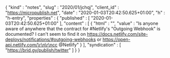 {
  "kind" : "notes",
  "slug" : "2020/01/jchqj",
  "client_id" : "https://micropublish.net",
  "date" : "2020-01-03T20:42:50.625+01:00",
  "h" : "h-entry",
  "properties" : {
    "published" : [ "2020-01-03T20:42:50.625+01:00" ],
    "content" : [ {
      "html" : "",
      "value" : "Is anyone aware of anywhere that the contract for #Netlify's \"Outgoing Webhook\" is documented? I can't seem to find it on https://docs.netlify.com/site-deploys/notifications/#outgoing-webhooks or https://open-api.netlify.com/\r\n\r\ncc @Netlify"
    } ],
    "syndication" : [ "https://brid.gy/publish/twitter" ]
  }
}
